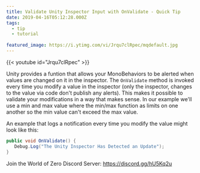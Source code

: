 ```yaml
---
title: Validate Unity Inspector Input with OnValidate - Quick Tip
date: 2019-04-16T05:12:28.000Z
tags:
  - tip
  - tutorial
  
featured_image: https://i.ytimg.com/vi/Jrqu7clRpec/mqdefault.jpg
---
```


{{< youtube id="Jrqu7clRpec" >}}

Unity provides a funtion that allows your MonoBehaviors to be alerted when values are changed on it in the inspector. The `OnValidate` method is invoked every time you modify a value in the inspector (only the inspector, changes to the value via code don't publish any alerts). This makes it possible to validate your modifications in a way that makes sense. In our example we'll use a min and max value where the min/max function as limits on one another so the min value can't exceed the max value.

An example that logs a notification every time you modify the value might look like this:

```csharp
public void OnValidate() {
   Debug.Log("The Unity Inspector Has Detected an Update");
}
```

Join the World of Zero Discord Server: https://discord.gg/hU5Kq2u